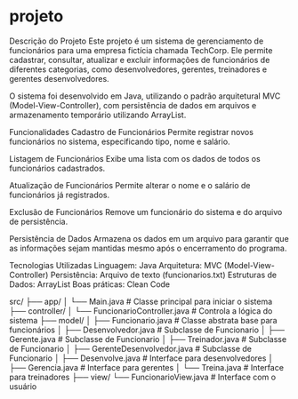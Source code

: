 # projeto

Descrição do Projeto
Este projeto é um sistema de gerenciamento de funcionários para uma empresa fictícia chamada TechCorp. Ele permite cadastrar, consultar, atualizar e excluir informações de funcionários de diferentes categorias, como desenvolvedores, gerentes, treinadores e gerentes desenvolvedores.

O sistema foi desenvolvido em Java, utilizando o padrão arquitetural MVC (Model-View-Controller), com persistência de dados em arquivos e armazenamento temporário utilizando ArrayList.

Funcionalidades
Cadastro de Funcionários
Permite registrar novos funcionários no sistema, especificando tipo, nome e salário.

Listagem de Funcionários
Exibe uma lista com os dados de todos os funcionários cadastrados.

Atualização de Funcionários
Permite alterar o nome e o salário de funcionários já registrados.

Exclusão de Funcionários
Remove um funcionário do sistema e do arquivo de persistência.

Persistência de Dados
Armazena os dados em um arquivo para garantir que as informações sejam mantidas mesmo após o encerramento do programa.

Tecnologias Utilizadas
Linguagem: Java
Arquitetura: MVC (Model-View-Controller)
Persistência: Arquivo de texto (funcionarios.txt)
Estruturas de Dados: ArrayList
Boas práticas: Clean Code

src/
├── app/
│   └── Main.java                  # Classe principal para iniciar o sistema
├── controller/
│   └── FuncionarioController.java # Controla a lógica do sistema
├── model/
│   ├── Funcionario.java           # Classe abstrata base para funcionários
│   ├── Desenvolvedor.java         # Subclasse de Funcionario
│   ├── Gerente.java               # Subclasse de Funcionario
│   ├── Treinador.java             # Subclasse de Funcionario
│   ├── GerenteDesenvolvedor.java  # Subclasse de Funcionario
│   ├── Desenvolve.java            # Interface para desenvolvedores
│   ├── Gerencia.java              # Interface para gerentes
│   └── Treina.java                # Interface para treinadores
├── view/
    └── FuncionarioView.java       # Interface com o usuário
